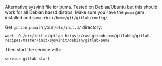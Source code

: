Alternative sysvinit file for puma. Tested on Debian/Ubuntu but this should work for all Debian based distros.
Make sure you have the `puma` gem installed and `puma.rb` in `/home/git/gitlab/config/`.

Get `gitlab-puma` in your `/etc/init.d/` directory:

    wget -O /etc/init.d/gitlab https://raw.github.com/gitlabhq/gitlab-recipes/master/init/sysvinit/debian/gitlab-puma

Then start the service with:

    service gitlab start
